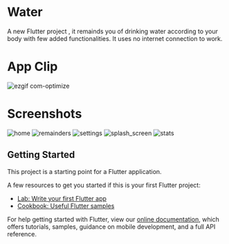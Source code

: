 # Water

A new Flutter project , it remainds you of drinking water according to your body with few added functionalities. It uses no internet connection to work.

# App Clip

![ezgif com-optimize](https://user-images.githubusercontent.com/59141533/84799216-95ac7600-b019-11ea-976e-5cebffa1f065.gif)

# Screenshots

![home](https://user-images.githubusercontent.com/59141533/84300282-b5eab980-ab6f-11ea-8213-9733c7bf5f0b.jpeg)
![remainders](https://user-images.githubusercontent.com/59141533/84300287-b7b47d00-ab6f-11ea-8547-ca6d1e2a2a4f.jpeg)
![settings](https://user-images.githubusercontent.com/59141533/84300288-b84d1380-ab6f-11ea-926f-47ea945385c8.jpeg)
![splash_screen](https://user-images.githubusercontent.com/59141533/84300291-b8e5aa00-ab6f-11ea-994d-96cd0447958e.jpeg)
![stats](https://user-images.githubusercontent.com/59141533/84300293-b97e4080-ab6f-11ea-9e18-ea0d68c54389.jpeg)


## Getting Started

This project is a starting point for a Flutter application.

A few resources to get you started if this is your first Flutter project:

- [Lab: Write your first Flutter app](https://flutter.dev/docs/get-started/codelab)
- [Cookbook: Useful Flutter samples](https://flutter.dev/docs/cookbook)

For help getting started with Flutter, view our
[online documentation](https://flutter.dev/docs), which offers tutorials,
samples, guidance on mobile development, and a full API reference.
